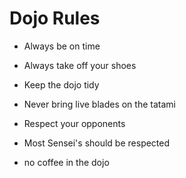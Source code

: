 Dojo Rules
==========

* Always be on time

* Always take off your shoes

* Keep the dojo tidy

* Never bring live blades on the tatami

* Respect your opponents

* Most Sensei's should be respected
* no coffee in the dojo